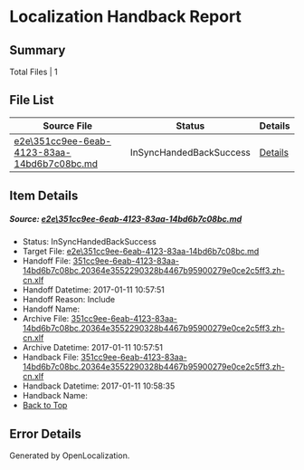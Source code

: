 # <a name='report-top'></a> Localization Handback Report

## Summary
 Total Files | 1

## File List
 Source File | Status | Details 
 ----------- | ------ | ------- 
 [e2e\351cc9ee-6eab-4123-83aa-14bd6b7c08bc.md](https://github.com/OpenLocalizationTestOrg/ol-test0/blob/d784f0fbe73a5c6cec1e80d86e442a86879544e8/e2e/351cc9ee-6eab-4123-83aa-14bd6b7c08bc.md) | InSyncHandedBackSuccess | [Details](#ea609b389d145d3a55f6aa69ddb6a648bf11434c1)

## Item Details
##### <a name='ea609b389d145d3a55f6aa69ddb6a648bf11434c1'></a> Source: [e2e\351cc9ee-6eab-4123-83aa-14bd6b7c08bc.md](https://github.com/OpenLocalizationTestOrg/ol-test0/blob/d784f0fbe73a5c6cec1e80d86e442a86879544e8/e2e/351cc9ee-6eab-4123-83aa-14bd6b7c08bc.md)
* Status: InSyncHandedBackSuccess
* Target File: [e2e\351cc9ee-6eab-4123-83aa-14bd6b7c08bc.md](https://github.com/OpenLocalizationTestOrg/ol-test0-zhcn/blob/caec87472acb467225befc3bab5b3404e2dcb088/e2e/351cc9ee-6eab-4123-83aa-14bd6b7c08bc.md)
* Handoff File: [351cc9ee-6eab-4123-83aa-14bd6b7c08bc.20364e3552290328b4467b95900279e0ce2c5ff3.zh-cn.xlf](https://github.com/OpenLocalizationTestOrg/ol-test0-handoff/blob/7b771e518973025e35fcf2dfffa647e55aed896e/ol-handoff/OpenLocalizationTestOrg/ol-test0-zhcn/shujia/ht/351cc9ee-6eab-4123-83aa-14bd6b7c08bc.20364e3552290328b4467b95900279e0ce2c5ff3.zh-cn.xlf)
* Handoff Datetime: 2017-01-11 10:57:51
* Handoff Reason: Include
* Handoff Name: 
* Archive File: [351cc9ee-6eab-4123-83aa-14bd6b7c08bc.20364e3552290328b4467b95900279e0ce2c5ff3.zh-cn.xlf](https://github.com/OpenLocalizationTestOrg/ol-test0-handoff/blob/b459be7410e0c55dbdcdb311a48a056756cb2391/ol-archive/OpenLocalizationTestOrg/ol-test0-zhcn/shujia/ht/351cc9ee-6eab-4123-83aa-14bd6b7c08bc.20364e3552290328b4467b95900279e0ce2c5ff3.zh-cn.xlf)
* Archive Datetime: 2017-01-11 10:57:51
* Handback File: [351cc9ee-6eab-4123-83aa-14bd6b7c08bc.20364e3552290328b4467b95900279e0ce2c5ff3.zh-cn.xlf](https://github.com/OpenLocalizationTestOrg/ol-test0-handback/blob/1ebba2a2c8cad4921a50e78910b25e4b3effa06b/ol-handback/OpenLocalizationTestOrg/ol-test0-zhcn/shujia/ht/351cc9ee-6eab-4123-83aa-14bd6b7c08bc.20364e3552290328b4467b95900279e0ce2c5ff3.zh-cn.xlf)
* Handback Datetime: 2017-01-11 10:58:35
* Handback Name: 
* [Back to Top](#report-top)


## Error Details

Generated by OpenLocalization.
